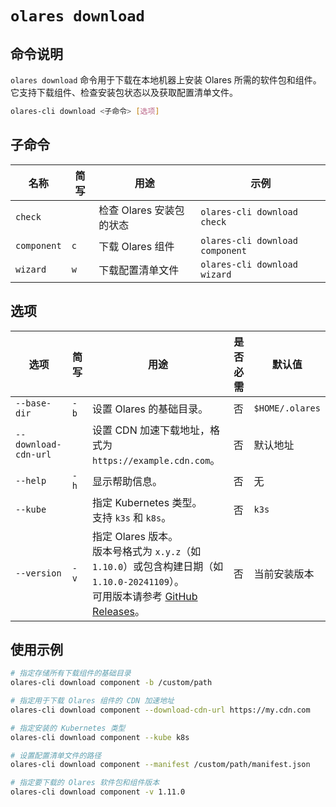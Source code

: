 # `olares download`

## 命令说明

`olares download` 命令用于下载在本地机器上安装 Olares 所需的软件包和组件。它支持下载组件、检查安装包状态以及获取配置清单文件。
```bash
olares-cli download <子命令> [选项]
```

## 子命令

| 名称          | 简写  | 用途               | 示例                                     |
|-------------|-----|------------------|----------------------------------------|
| `check`     |     | 检查 Olares 安装包的状态 | `olares-cli download check`     |
| `component` | `c` | 下载 Olares 组件     | `olares-cli download component` |
| `wizard`    | `w` | 下载配置清单文件         | `olares-cli download wizard`    |

## 选项
| 选项                 | 简写   | 用途                                                                                                                                                 | 是否必需 | 默认值       |
|----------------------|------|------------------------------------------------------------------------------------------------------------------------------------------------------|----------|--------------|
| `--base-dir`         | `-b` | 设置 Olares 的基础目录。                                                                                                                               | 否       | `$HOME/.olares`|
| `--download-cdn-url` |      | 设置 CDN 加速下载地址，格式为 `https://example.cdn.com`。                                                                                                 | 否       | 默认地址     |
| `--help`             | `-h` | 显示帮助信息。                                                                                                                                         | 否       | 无           |
| `--kube`             |      | 指定 Kubernetes 类型。<br>支持 `k3s` 和 `k8s`。                                                                                                         | 否       | `k3s`        |
| `--version`          | `-v` | 指定 Olares 版本。<br>版本号格式为 `x.y.z`（如 `1.10.0`）或包含构建日期（如 `1.10.0-20241109`）。<br> 可用版本请参考 [GitHub Releases](https://github.com/beclab/Olares/releases)。 | 否       | 当前安装版本 |

## 使用示例
```bash
# 指定存储所有下载组件的基础目录
olares-cli download component -b /custom/path

# 指定用于下载 Olares 组件的 CDN 加速地址
olares-cli download component --download-cdn-url https://my.cdn.com

# 指定安装的 Kubernetes 类型
olares-cli download component --kube k8s

# 设置配置清单文件的路径
olares-cli download component --manifest /custom/path/manifest.json

# 指定要下载的 Olares 软件包和组件版本
olares-cli download component -v 1.11.0
```


